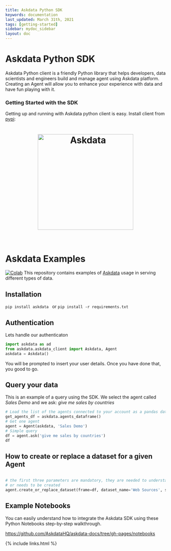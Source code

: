 ```yaml
---
title: Askdata Python SDK
keywords: documentation
last_updated: March 31th, 2021
tags: [getting-started]
sidebar: mydoc_sidebar
layout: doc
---
```


# Askdata Python SDK

Askdata Python client is a friendly Python library that helps developers, data scientists and engineers build and manage agent using Askdata platform. Creating an Agent will allow you to enhance your experience with data and have fun playing with it.

### Getting Started with the SDK

Getting up and running with Askdata python client is easy. Install client from [pypi](https://pypi.org/project/askdata/):

<h1 align="center">
	<img width="300" src="https://uploads-ssl.webflow.com/5dff758010bfa7f94c98e37e/5e9b0ff61b847f206e4c8da8_askdata-logo-black-p-500.png" alt="Askdata">
	<br>
	<br>
</h1>

# Askdata Examples

[![Colab](https://colab.research.google.com/assets/colab-badge.svg)](https://colab.research.google.com/github/AskdataHQ/askdata-docs/blob/gh-pages/notebooks/Askdata%20-%20Create%20a%20new%20agent.ipynb)
This repository contains examples of [Askdata](https://www.askdata.com/) usage in serving different types of data.

## Installation
``
 pip install askdata 
``
or
``
pip install -r requirements.txt
``
## Authentication
Lets handle our authenticaton
```python
import askdata as ad
from askdata.askdata_client import Askdata, Agent
askdata = Askdata()
```
You will be prompted to insert your user details. Once you have done that, you good to go.

## Query your data

This is an example of a query using the SDK. We select the agent called *Sales Demo* and we ask: *give me sales by countries*
```python
# Load the list of the agents connected to your account as a pandas dataframe
get_agents_df = askdata.agents_dataframe()
# Get one agent
agent = Agent(askdata, 'Sales Demo')
# Simple query
df = agent.ask('give me sales by countries')
df
```

## How to create or replace a dataset for a given Agent

```python

# the first three parameters are mandatory, they are needed to understand if the dataset already exists (i.e. needs to be replaced)
# or needs to be created
agent.create_or_replace_dataset(frame=df, dataset_name='Web Sources', slug="timesheet")
```

## Example Notebooks

You can easily understand how to integrate the Askdata SDK using these Python Notebooks step-by-step walkthrough.

https://github.com/AskdataHQ/askdata-docs/tree/gh-pages/notebooks

{% include links.html %}
